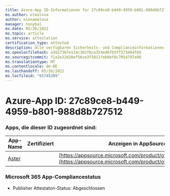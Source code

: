 ```yaml
---
title: Azure-App ID-Informationen für 27c89ce8-b449-4959-b801-988d8b727512
ms.author: elmalova
author: elenamalova
manager: tonybal
ms.date: 05/26/2022
ms.topic: article
ms.service: attestation
certification_type: attested
description: Alle verfügbaren Sicherheits- und Complianceinformationen für 27c89ce8-b449-4959-b801-988d8b727512.
ms.openlocfilehash: a3d173b7e134c362fbce354ed6fb5ff573494f66
ms.sourcegitcommit: f1a2e22d28ef56ce3f3811febbbf8c7054797a98
ms.translationtype: MT
ms.contentlocale: de-DE
ms.lasthandoff: 05/26/2022
ms.locfileid: "65745209"
---
```

# <a name="azure-app-id-27c89ce8-b449-4959-b801-988d8b727512"></a>Azure-App ID: 27c89ce8-b449-4959-b801-988d8b727512


### <a name="apps-associated-with-this-id"></a>Apps, die dieser ID zugeordnet sind:
| **App-Name** | **Zertifiziert** | **Anzeigen in AppSource** |
|--------------|---------------|-----------------------|
| [Aster](../forward/WA200002379.md) |  | [https://appsource.microsoft.com/product/office/WA200002379](https://appsource.microsoft.com/product/office/WA200002379) |

### <a name="microsoft-365-app-compliance-status"></a>Microsoft 365 App-Compliancestatus
- Publisher Attestaton-Status: Abgeschlossen
